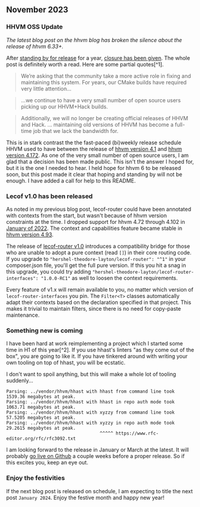 ## November 2023

### HHVM OSS Update

_The latest blog post on the hhvm blog has broken the silence about the release of hhvm 6.33+._

After [standing by for release](https://hhvm.com/blog/2022/11/14/standby-for-release.html) for a year, [closure has been given](https://hhvm.com/blog/2023/10/27/oss-update.html). The whole post is definitely worth a read. Here are some partial quotes[^1].

> We’re asking that the community take a more active role in fixing and maintaining this system. For years, our CMake builds have required very little attention...

> ...we continue to have a very small number of open source users picking up our HHVM+Hack builds.

> Additionally, we will no longer be creating official releases of HHVM and Hack. ... maintaining old versions of HHVM has become a full-time job that we lack the bandwidth for.

This is in stark contrast the the fast-paced (bi)weekly release schedule HHVM used to have between the release of [hhvm version 4.1](https://hhvm.com/blog/2019/04/09/hhvm-4.1.0.html) and [hhvm version 4.172](https://hhvm.com/blog/2022/11/02/hhvm-4.172.html). As one of the very small number of open source users, I am glad that a decision has been made public. This isn't the answer I hoped for, but it is the one I needed to hear. I held hope for hhvm 6 to be released soon, but this post made it clear that hoping and standing by will not be enough. I have added a call for help to this README.

### Lecof v1.0 has been released

As noted in my previous blog post, lecof-router could have been annotated with contexts from the start, but wasn't because of hhvm version constraints at the time. I dropped support for hhvm 4.72 through 4.102 in [January of 2022](https://github.com/hershel-theodore-layton/hershel-theodore-layton/blob/master/2022-01.md). The context and capabilities feature became stable in [hhvm version 4.93](https://hhvm.com/blog/2021/01/19/hhvm-4.93.html).

The release of [lecof-router v1.0](https://github.com/hershel-theodore-layton/lecof-router-interfaces/releases/tag/v1.0.0-RC1) introduces a compatibility bridge for those who are unable to adopt a pure context (read `[]`) in their core routing code. If you upgrade to `"hershel-theodore-layton/lecof-router": "^1"` in your composer.json file, you'll get the full pure version. If this you hit a snag in this upgrade, you could try adding `"hershel-theodore-layton/lecof-router-interfaces": "1.0.0-RC1"` as well to loosen the context requirements.

Every feature of v1.x will remain available to you, no matter which version of `lecof-router-interfaces` you pin. The `Filter<T>` classes automatically adapt their contexts based on the declaration specified in that project. This makes it trivial to maintain filters, since there is no need for copy-paste maintenance.

### Something new is coming

I have been hard at work reimplementing a project which I started some time in H1 of this year[^2]. If you use hhast's linters "as they come out of the box", you are going to like it. If you have tinkered around with writing your own tooling on top of hhast, you will be ecstatic.

I don't want to spoil anything, but this will make a whole lot of tooling suddenly...

```
Parsing: ../vendor/hhvm/hhast with hhast from command line took 1539.36 megabytes at peak.
Parsing: ../vendor/hhvm/hhast with hhast in repo auth mode took 1063.71 megabytes at peak.
Parsing: ../vendor/hhvm/hhast with xyzzy from command line took 57.5205 megabytes at peak.
Parsing: ../vendor/hhvm/hhast with xyzzy in repo auth mode took 29.2615 megabytes at peak.
                                   ^^^^^ https://www.rfc-editor.org/rfc/rfc3092.txt
```

I am looking forward to the release in January or March at the latest. It will probably [go live on Github](https://github.com/hershel-theodore-layton/portable-hack-ast) a couple weeks before a proper release. So if this excites you, keep an eye out.

### Enjoy the festivities

If the next blog post is released on schedule, I am expecting to title the next post `January 2024`. Enjoy the festive month and happy new year!

